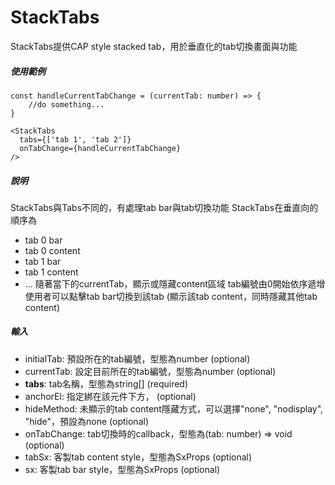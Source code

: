 # StackTabs
StackTabs提供CAP style stacked tab，用於垂直化的tab切換畫面與功能

##### 使用範例
```
const handleCurrentTabChange = (currentTab: number) => {
    //do something...
}

<StackTabs
  tabs={['tab 1', 'tab 2']}
  onTabChange={handleCurrentTabChange}
/>
```

##### 說明
StackTabs與Tabs不同的，有處理tab bar與tab切換功能
StackTabs在垂直向的順序為
  - tab 0 bar
  - tab 0 content
  - tab 1 bar
  - tab 1 content
  - ...
隨著當下的currentTab，顯示或隱藏content區域
tab編號由0開始依序遞增
使用者可以點擊tab bar切換到該tab (顯示該tab content，同時隱藏其他tab content)

##### 輸入
* initialTab: 預設所在的tab編號，型態為number (optional)
* currentTab: 設定目前所在的tab編號，型態為number (optional)
* **tabs**: tab名稱，型態為string[] (required)
* anchorEl: 指定綁在該元件下方， (optional)
* hideMethod: 未顯示的tab content隱藏方式，可以選擇"none", "nodisplay", "hide"，預設為none (optional)
* onTabChange: tab切換時的callback，型態為(tab: number) => void (optional)
* tabSx: 客製tab content style，型態為SxProps<Theme> (optional)
* sx: 客製tab bar style，型態為SxProps<Theme> (optional)